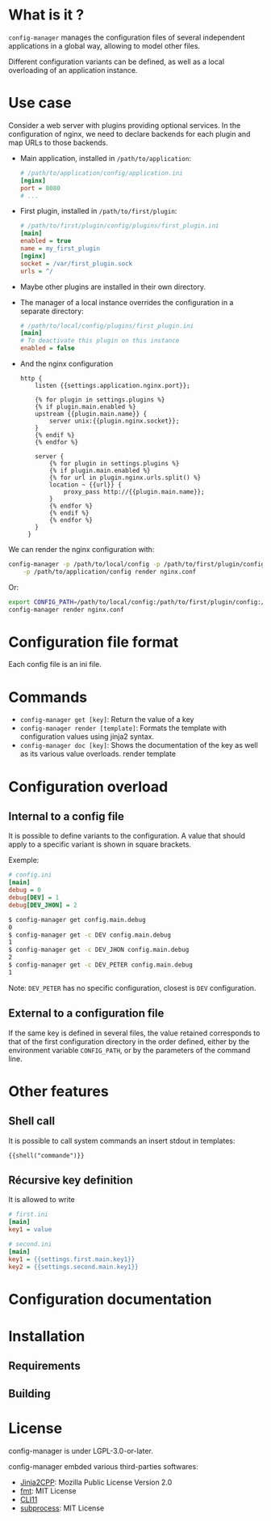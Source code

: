What is it ?
============

`config-manager` manages the configuration files of several
independent applications in a global way, allowing to model other
files.

Different configuration variants can be defined, as well as a local
overloading of an application instance.


Use case
========

Consider a web server with plugins providing optional services. In the
configuration of nginx, we need to declare backends for each plugin
and map URLs to those backends.

* Main application, installed in `/path/to/application`:
  ```ini
  # /path/to/application/config/application.ini
  [nginx]
  port = 8080
  # ...
  ```

* First plugin, installed in `/path/to/first/plugin`:
  ```ini
  # /path/to/first/plugin/config/plugins/first_plugin.ini
  [main]
  enabled = true
  name = my_first_plugin
  [nginx]
  socket = /var/first_plugin.sock
  urls = ^/
  ```

* Maybe other plugins are installed in their own directory.

* The manager of a local instance overrides the configuration in a separate directory:
  ```ini
  # /path/to/local/config/plugins/first_plugin.ini
  [main]
  # To deactivate this plugin on this instance
  enabled = false
  ```

* And the nginx configuration
  ```
  http {
      listen {{settings.application.nginx.port}};

      {% for plugin in settings.plugins %}
      {% if plugin.main.enabled %}
      upstream {{plugin.main.name}} {
          server unix:{{plugin.nginx.socket}};
      }
      {% endif %}
      {% endfor %}

      server {
          {% for plugin in settings.plugins %}
          {% if plugin.main.enabled %}
          {% for url in plugin.nginx.urls.split() %}
          location ~ {{url}} {
              proxy_pass http://{{plugin.main.name}};
          }
          {% endfor %}
          {% endif %}
          {% endfor %}
      }
    }

We can render the nginx configuration with:

```bash
config-manager -p /path/to/local/config -p /path/to/first/plugin/config \
    -p /path/to/application/config render nginx.conf
```

Or:

```bash
export CONFIG_PATH=/path/to/local/config:/path/to/first/plugin/config:/path/to/application/config
config-manager render nginx.conf
```


Configuration file format
=========================

Each config file is an ini file.


Commands
========

* `config-manager get [key]`: Return the value of a key
* `config-manager render [template]`: Formats the template with
  configuration values using jinja2 syntax.
* `config-manager doc [key]`: Shows the documentation of the key as
  well as its various value overloads.  render template


Configuration overload
======================

Internal to a config file
-------------------------

It is possible to define variants to the configuration. A value that
should apply to a specific variant is shown in square brackets.

Exemple:

```ini
# config.ini
[main]
debug = 0
debug[DEV] = 1
debug[DEV_JHON] = 2
```

```bash
$ config-manager get config.main.debug
0
$ config-manager get -c DEV config.main.debug
1
$ config-manager get -c DEV_JHON config.main.debug
2
$ config-manager get -c DEV_PETER config.main.debug
1
```

Note: `DEV_PETER` has no specific configuration, closest is `DEV`
configuration.

External to a configuration file
--------------------------------

If the same key is defined in several files, the value retained
corresponds to that of the first configuration directory in the order
defined, either by the environment variable `CONFIG_PATH`, or by the
parameters of the command line.


Other features
==============

Shell call
----------

It is possible to call system commands an insert stdout in templates:

`{{shell("commande")}}`

Récursive key definition
------------------------

It is allowed to write

```ini
# first.ini
[main]
key1 = value
```

```ini
# second.ini
[main]
key1 = {{settings.first.main.key1}}
key2 = {{settings.second.main.key1}}
```


Configuration documentation
===========================


Installation
============

Requirements
------------

Building
--------


License
=======

config-manager is under LGPL-3.0-or-later.

config-manager embded various third-parties softwares:

* [Jinja2CPP](https://github.com/jinja2cpp/Jinja2Cpp): Mozilla Public License Version 2.0
* [fmt](https://github.com/fmtlib/fmt): MIT License
* [CLI11](https://github.com/CLIUtils/CLI11)
* [subprocess](https://github.com/benman64/subprocess): MIT License

